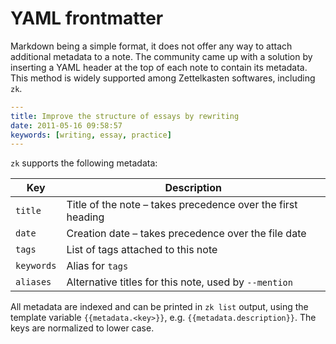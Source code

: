 # YAML frontmatter

Markdown being a simple format, it does not offer any way to attach additional
metadata to a note. The community came up with a solution by inserting a YAML
header at the top of each note to contain its metadata. This method is widely
supported among Zettelkasten softwares, including `zk`.

```yaml
---
title: Improve the structure of essays by rewriting
date: 2011-05-16 09:58:57
keywords: [writing, essay, practice]
---
```

`zk` supports the following metadata:

| Key        | Description                                                 |
| ---------- | ----------------------------------------------------------- |
| `title`    | Title of the note – takes precedence over the first heading |
| `date`     | Creation date – takes precedence over the file date         |
| `tags`     | List of tags attached to this note                          |
| `keywords` | Alias for `tags`                                            |
| `aliases`  | Alternative titles for this note, used by `--mention`       |

All metadata are indexed and can be printed in `zk list` output, using the
template variable `{{metadata.<key>}}`, e.g. `{{metadata.description}}`. The
keys are normalized to lower case.
